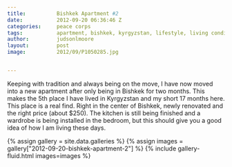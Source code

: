 ```yaml
---
title:			Bishkek Apartment #2
date:			2012-09-20 06:36:46 Z
categories:		peace corps
tags:			apartment, bishkek, kyrgyzstan, lifestyle, living conditions, peace corps
author:			judsonlmoore
layout:			post
image:			2012/09/P1050285.jpg


---
```


Keeping with tradition and always being on the move, I have now moved into a new apartment after only being in Bishkek for two months. This makes the 5th place I have lived in Kyrgyzstan and my short 17 months here. This place is a real find. Right in the center of Bishkek, newly renovated and the right price (about \$250). The kitchen is still being finished and a wardrobe is being installed in the bedroom, but this should give you a good idea of how I am living these days.

{% assign gallery = site.data.galleries %}
{% assign images = gallery["2012-09-20-bishkek-apartment-2"] %}
{% include gallery-fluid.html images=images %}
